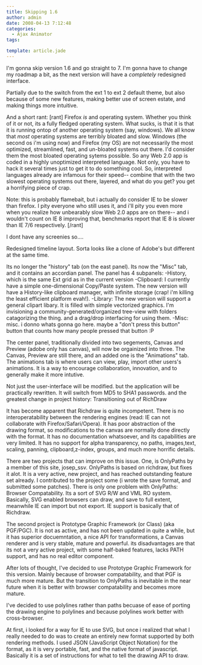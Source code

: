 ```yaml
---
title: Skipping 1.6 
author: admin
date: 2008-04-13 7:12:48
categories:
  - Ajax Animator
tags: 

template: article.jade
---
```


I'm gonna skip version 1.6 and go straight to 7\. I'm gonna have to change my roadmap a bit, as the next version will have a *completely* redesigned interface.

Partially due to the switch from the ext 1 to ext 2 default theme, but also because of some new features, making better use of screen estate, and making things more intuitive.

And a short rant:
[rant]
Firefox *is* and operating system. Whether you think of it or not, its a fully fledged operating system. What sucks, is that it is that it is running ontop of another operating system (say, windows). We all know that *most* operating systems are terribly bloated and slow. Windows (the second os i'm using now) and Firefox (my OS) are not necessarily the most optimized, streamlined, fast, and un-bloated systems out there. I'd consider them the most bloated operating sytems possible. So any Web 2.0 app is coded in a highly unoptimized interpreted language. Not only, you have to hack it several times just to get it to do something cool. So, interpreted languages already are infamous for their speed-- combine that with the two slowest operating systems out there, layered, and what do you get? you get a horrifying piece of crap.

Note: this is probably flamebait, but i actually do consider IE to be slower than firefox. I pity everyone who still uses it, and i'll pity you even more when you realize how unbearably slow Web 2.0 apps are on there-- and i wouldn't count on IE 8 improving that, benchmarks report that IE 8 is slower than IE 7/6 respectively.
[/rant]

I dont have any screenies so....

Redesigned timeline layout. Sorta looks like a clone of Adobe's but different at the same time.

Its no longer the "history" tab (on the east panel). Its now the "Misc" tab, and it contains an accordian panel.
The panel has 4 subpanels:
-History, which is the same Ext grid as in the current version
-Clipboard: I currently have a simple one-dimensional Copy/Paste system. The new version will have a History-like clipboard manager, with infinite storage (crap! i'm killing the least efficient platform evah!).
-Library: The new version will support a general clipart libary. It is filled with simple vectorized graphics. I'm invisioning a community-generated/organized tree-view with folders catagorizing the thing. and a drag/drop interfacing for using them.
-Misc: misc. i donno whats gonna go here. maybe a "don't press this button" button that counts how many people pressed that button :P

The center panel, traditionally divided into two segements, Canvas and Preview (adobe only has canvas), will now be orgainized into three. The Canvas, Preview are still there, and an added one is the "Animations" tab. The animations tab is where users can view, play, import other users's animations. It is a way to encourage collaboration, innovation, and to generally make it more intutive.

Not just the user-interface will be modified. but the application will be practically rewritten. It will switch from MD5 to SHA1 passwords. and the greatest change in project history: Transitioning out of RichDraw

It has become apparent that Richdraw is quite incompetent. There is no interoperatability between the rendering engines (read: IE can not collaborate with Firefox/Safari/Opera). It has poor abstraction of the drawing format, so modifications to the canvas are normally done directly with the format. It has no documentation whatsoever, and its capabilities are very limited. It has no support for alpha transparency, no paths, images,text, scaling, panning, clipboard,z-index, groups, and much more horrific details.

There are two projects that can improve on this issue. One, is OnlyPaths by a member of this site, josep_ssv. OnlyPaths is based on richdraw, but fixes it alot. It is a very active, new project, and has reached outstanding feature set already. I contributed to the project some (i wrote the save format, and submitted some patches). There is only one problem with OnlyPaths: Browser Compatability. Its a sort of SVG R/W and VML RO system. Basically, SVG enabled browsers can draw, and save to full extent, meanwhile IE can import but not export. IE support is basically that of Richdraw.

The second project is Prototype Graphic Framework (or Class) (aka PGF/PGC). It is not as active, and has not been updated in quite a while, but it has superior docuemntation, a nice API for transformations, a Canvas renderer and is very stable, mature and powerful. its disadvantages are that its not a very active project, with some half-baked features, lacks PATH support, and has no real editor component.

After lots of thought, I've decided to use Prototype Graphic Framework for this version. Mainly because of browser compatability, and that PGF is much more mature. But the transition to OnlyPaths is inevitable in the near future when it is better with browser compatability and becomes more mature.

I've decided to use polylines rather than paths becuase of ease of porting the drawing engine to polylines and because polylines work better with cross-browser.

At first, i looked for a way for IE to use SVG, but once i realized that what I really needed to do was to create an entirely new format supported by both rendering methods. I used JSON (JavaScript Object Notation) for the format, as it is very portable, fast, and the native format of javascript. Basically it is a set of instructions for what to tell the drawing API to draw.
